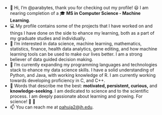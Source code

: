 - 👋 Hi, I’m @parabytes, thank you for checking out my profile! :smiley: I am nearing completion of a :mortar_board: **MS in Computer Science - Machine Learning**.
- :computer: My profile contains some of the projects that I have worked on and things I have done on the side to ehance my learning, both as a part of my graduate studies and individually.
- 👀 I’m interested in data science, machine learning, mathematics, statistics, finance, health data analytics, gene editing, and how machine learning tools can be used to make our lives better. I am a strong believer of data guided decision making.
- 🌱 I’m currently expanding my programming languages and technologies stack to ehance my data science skills. I have a solid understanding of Python, and Java, with working knowledge of R. I am currently working towards developing proficiency in C, and C++.
- :dart: Words that describe me the best: **motivated, persistent, curious,** and **knowledge-seeking**. I am dedicated to science and to the scientific process. I am deeply passionate about learning and growing. For science! :microscope: :telescope:
- 📫 You can reach me at pahuja2@jh.edu.

<!---
parabytes/parabytes is a ✨ special ✨ repository because its `README.md` (this file) appears on your GitHub profile.
You can click the Preview link to take a look at your changes.
--->
